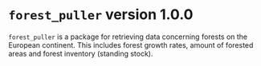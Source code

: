 # `forest_puller` version 1.0.0

`forest_puller` is a package for retrieving data concerning forests on the European continent. This includes forest growth rates, amount of forested areas and forest inventory (standing stock).
